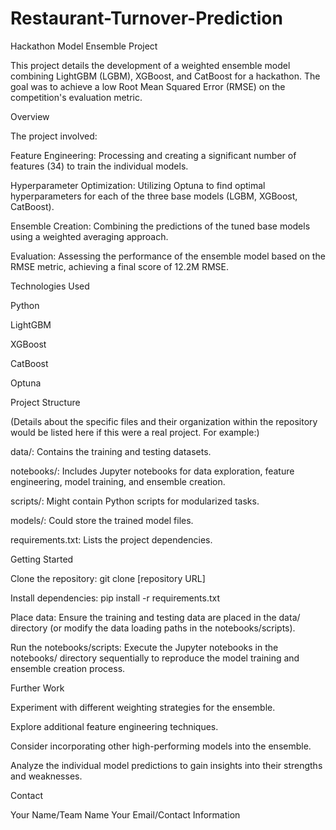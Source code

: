 # Restaurant-Turnover-Prediction
Hackathon Model Ensemble Project

This project details the development of a weighted ensemble model combining LightGBM (LGBM), XGBoost, and CatBoost for a hackathon. The goal was to achieve a low Root Mean Squared Error (RMSE) on the competition's evaluation metric.

Overview

The project involved:

Feature Engineering: Processing and creating a significant number of features (34) to train the individual models.

Hyperparameter Optimization: Utilizing Optuna to find optimal hyperparameters for each of the three base models (LGBM, XGBoost, CatBoost).

Ensemble Creation: Combining the predictions of the tuned base models using a weighted averaging approach.

Evaluation: Assessing the performance of the ensemble model based on the RMSE metric, achieving a final score of 12.2M RMSE.

Technologies Used

Python

LightGBM

XGBoost

CatBoost

Optuna

Project Structure

(Details about the specific files and their organization within the repository would be listed here if this were a real project. For example:)

data/: Contains the training and testing datasets.

notebooks/: Includes Jupyter notebooks for data exploration, feature engineering, model training, and ensemble creation.

scripts/: Might contain Python scripts for modularized tasks.

models/: Could store the trained model files.

requirements.txt: Lists the project dependencies.

Getting Started

Clone the repository:
git clone [repository URL]

Install dependencies:
pip install -r requirements.txt

Place data: Ensure the training and testing data are placed in the data/ directory (or modify the data loading paths in the notebooks/scripts).

Run the notebooks/scripts: Execute the Jupyter notebooks in the notebooks/ directory sequentially to reproduce the model training and ensemble creation process.

Further Work

Experiment with different weighting strategies for the ensemble.

Explore additional feature engineering techniques.

Consider incorporating other high-performing models into the ensemble.

Analyze the individual model predictions to gain insights into their strengths and weaknesses.

Contact

Your Name/Team Name
Your Email/Contact Information
